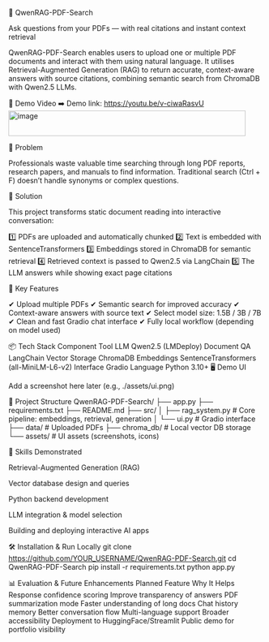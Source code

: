 📘 QwenRAG-PDF-Search

Ask questions from your PDFs — with real citations and instant context retrieval

QwenRAG-PDF-Search enables users to upload one or multiple PDF documents and interact with them using natural language.
It utilises Retrieval-Augmented Generation (RAG) to return accurate, context-aware answers with source citations, combining semantic search from ChromaDB with Qwen2.5 LLMs.

🎥 Demo Video
➡️ Demo link: https://youtu.be/v-ciwaRasvU<img width="468" height="50" alt="image" src="https://github.com/user-attachments/assets/b57d538d-3e99-46db-b1b6-15cb06980222" />


🔹 Problem

Professionals waste valuable time searching through long PDF reports, research papers, and manuals to find information. Traditional search (Ctrl + F) doesn’t handle synonyms or complex questions.

🔹 Solution

This project transforms static document reading into interactive conversation:

1️⃣ PDFs are uploaded and automatically chunked
2️⃣ Text is embedded with SentenceTransformers
3️⃣ Embeddings stored in ChromaDB for semantic retrieval
4️⃣ Retrieved context is passed to Qwen2.5 via LangChain
5️⃣ The LLM answers while showing exact page citations

🚀 Key Features

✔ Upload multiple PDFs
✔ Semantic search for improved accuracy
✔ Context-aware answers with source text
✔ Select model size: 1.5B / 3B / 7B
✔ Clean and fast Gradio chat interface
✔ Fully local workflow (depending on model used)

📦 Tech Stack
Component	Tool
LLM	Qwen2.5 (LMDeploy)
Document QA	LangChain
Vector Storage	ChromaDB
Embeddings	SentenceTransformers (all-MiniLM-L6-v2)
Interface	Gradio
Language	Python 3.10+
🖥️ Demo UI

Add a screenshot here later (e.g., ./assets/ui.png)

📂 Project Structure
QwenRAG-PDF-Search/
├── app.py
├── requirements.txt
├── README.md
├── src/
│   ├── rag_system.py     # Core pipeline: embeddings, retrieval, generation
│   └── ui.py             # Gradio interface
├── data/                 # Uploaded PDFs
├── chroma_db/            # Local vector DB storage
└── assets/               # UI assets (screenshots, icons)

🧠 Skills Demonstrated

Retrieval-Augmented Generation (RAG)

Vector database design and queries

Python backend development

LLM integration & model selection

Building and deploying interactive AI apps

🛠️ Installation & Run Locally
git clone https://github.com/YOUR_USERNAME/QwenRAG-PDF-Search.git
cd QwenRAG-PDF-Search
pip install -r requirements.txt
python app.py

📊 Evaluation & Future Enhancements
Planned Feature	Why It Helps
Response confidence scoring	Improve transparency of answers
PDF summarization mode	Faster understanding of long docs
Chat history memory	Better conversation flow
Multi-language support	Broader accessibility
Deployment to HuggingFace/Streamlit	Public demo for portfolio visibility
